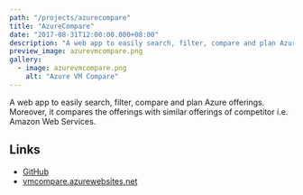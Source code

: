 ```yaml
---
path: "/projects/azurecompare"
title: "AzureCompare"
date: "2017-08-31T12:00:00.000+08:00"
description: "A web app to easily search, filter, compare and plan Azure offerings."
preview_image: azurevmcompare.png
gallery:
  - image: azurevmcompare.png
    alt: "Azure VM Compare"
---
```


A web app to easily search, filter, compare and plan Azure offerings. Moreover, it compares the offerings with similar offerings of competitor i.e. Amazon Web Services.

## Links

- [GitHub](https://github.com/WaqasAliAbbasi/azurecompare)
- [vmcompare.azurewebsites.net](http://vmcompare.azurewebsites.net)
